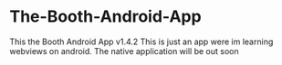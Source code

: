 # The-Booth-Android-App
This the Booth Android App v1.4.2
This is just an app were im learning webviews on android. The native application will be out soon
